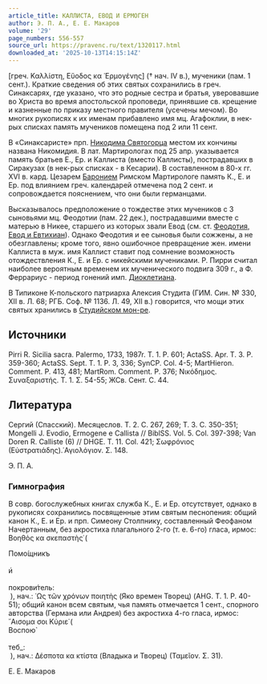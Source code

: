 ```yaml
---
article_title: КАЛЛИСТА, ЕВОД И ЕРМОГЕН
author: Э. П. А., Е. Е. Макаров
volume: '29'
page_numbers: 556-557
source_url: https://pravenc.ru/text/1320117.html
downloaded_at: '2025-10-13T14:15:14Z'
---
```


[греч. Καλλίστη, Εὔοδος κα ῾Ερμογένης] († нач. IV в.), мученики (пам. 1 сент.). Краткие сведения об этих святых сохранились в греч. Cинаксарях, где указано, что это родные сестра и братья, уверовавшие во Христа во время апостольской проповеди, принявшие св. крещение и казненные по приказу местного правителя (усечены мечом). Во многих рукописях к их именам прибавлено имя мц. Агафоклии, в нек-рых списках память мучеников помещена под 2 или 11 сент.

В «Синаксаристе» прп. [Никодима Святогорца](<https://pravenc.ru/text/Никодим Святогорец.html>) местом их кончины названа Никомидия. В лат. Мартирологах под 25 апр. указывается память братьев Е., Ер. и Каллиста (вместо Каллисты), пострадавших в Сиракузах (в нек-рых списках - в Кесарии). В составленном в 80-х гг. XVI в. кард. Цезарем [Баронием](https://pravenc.ru/text/Баронием.html) Римском Мартирологе память К., Е. и Ер. под влиянием греч. календарей отмечена под 2 сент. и сопровождается пояснением, что они были германцами.

Высказывалось предположение о тождестве этих мучеников с 3 сыновьями мц. Феодотии (пам. 22 дек.), пострадавшими вместе с матерью в Никее, старшего из которых звали Евод (см. ст. [Феодотия, Евод и Евтихиан](<https://pravenc.ru/text/Феодотия  Евод и Евтихиан.html>)). Однако Феодотия и ее сыновья были сожжены, а не обезглавлены; кроме того, явно ошибочное превращение жен. имени Каллиста в муж. имя Каллист ставит под сомнение возможность отождествления К., Е. и Ер. с никейскими мучениками. Р. Пирри считал наиболее вероятным временем их мученического подвига 309 г., а Ф. Феррариус - период гонений имп. [Диоклетиана](https://pravenc.ru/text/ДИОКЛЕТИАН.html).

В Типиконе К-польского патриарха Алексия Студита (ГИМ. Син. № 330, XII в. Л. 68; РГБ. Соф. № 1136. Л. 49, XII в.) говорится, что мощи этих святых хранились в [Студийском мон-ре](<https://pravenc.ru/text/Студийском мон-ре.html>).

## Источники

Pirri R. Sicilia sacra. Palermo, 1733, 1987r. T. 1. P. 601; ActaSS. Apr. T. 3. P. 359-360; ActaSS. Sept. T. 1. P. 3, 336; SynCP. Col. 4-5; MartHieron. Comment. P. 413, 481; MartRom. Comment. P. 376; Νικόδημος. Συναξαριστής. Τ. 1. Σ. 54-55; ЖСв. Сент. С. 44.

## Литература

Сергий (Спасский). Месяцеслов. Т. 2. С. 267, 269; Т. 3. С. 350-351; Mongelli J. Evodio, Ermogene e Callista // BiblSS. Vol. 5. Col. 397-398; Van Doren R. Calliste (6) // DHGE. T. 11. Col. 421; Σωφρόνιος (Εὐστρατιάδης).῾Αγιολόγιον. Σ. 148.

Э. П. А. 

### Гимнография

В совр. богослужебных книгах служба К., Е. и Ер. отсутствует, однако в рукописях сохранились посвященные этим святым песнопения: общий канон К., Е. и Ер. и прп. Симеону Столпнику, составленный Феофаном Начертанным, без акростиха плагального 2-го (т. е. 6-го) гласа, ирмос: Βοηθὸς κα σκεπαστὴς̇ (<div class="cu">Помо́щникъ</div> <div class="cu">и҆</div> <div class="cu">покрови́тель:</div> ), нач.: ῾Ως τῶν χρόνων ποιητὴς (Яко времен Творец) (AHG. T. 1. P. 40-51); общий канон всем святым, чья память отмечается 1 сент., спорного авторства (Германа или Андрея) без акростиха 4-го гласа, ирмос: ῎Αισομα σοι Κύριε̇ (<div class="cu">Воспою̀</div> <div class="cu">теб_:</div> ), нач.: Δέσποτα κα κτίστα (Владыка и Творец) (Ταμεῖον. Σ. 31).

Е. Е. Макаров
